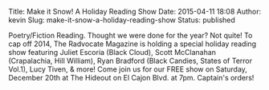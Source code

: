 Title: Make it Snow! A Holiday Reading Show
Date: 2015-04-11 18:08
Author: kevin
Slug: make-it-snow-a-holiday-reading-show
Status: published

Poetry/Fiction Reading. Thought we were done for the year? Not quite! To cap off 2014, The Radvocate Magazine is holding a special holiday reading show featuring Juliet Escoria (Black Cloud), Scott McClanahan (Crapalachia, Hill William), Ryan Bradford (Black Candies, States of Terror Vol.1), Lucy Tiven, & more! Come join us for our FREE show on Saturday, December 20th at The Hideout on El Cajon Blvd. at 7pm. Captain's orders!
